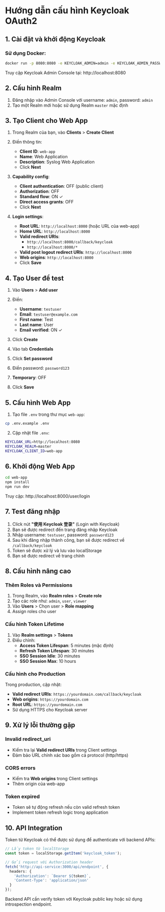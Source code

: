 # Hướng dẫn cấu hình Keycloak OAuth2

## 1. Cài đặt và khởi động Keycloak

### Sử dụng Docker:
```bash
docker run -p 8080:8080 -e KEYCLOAK_ADMIN=admin -e KEYCLOAK_ADMIN_PASSWORD=admin quay.io/keycloak/keycloak:latest start-dev
```

Truy cập Keycloak Admin Console tại: http://localhost:8080

## 2. Cấu hình Realm

1. Đăng nhập vào Admin Console với username: `admin`, password: `admin`
2. Tạo một Realm mới hoặc sử dụng Realm `master` mặc định

## 3. Tạo Client cho Web App

1. Trong Realm của bạn, vào **Clients** > **Create Client**
2. Điền thông tin:
   - **Client ID**: `web-app`
   - **Name**: Web Application
   - **Description**: Syslog Web Application
   - Click **Next**

3. **Capability config**:
   - **Client authentication**: OFF (public client)
   - **Authorization**: OFF
   - **Standard flow**: ON ✓
   - **Direct access grants**: OFF
   - Click **Next**

4. **Login settings**:
   - **Root URL**: `http://localhost:8000` (hoặc URL của web-app)
   - **Home URL**: `http://localhost:8000`
   - **Valid redirect URIs**: 
     - `http://localhost:8000/callback/keycloak`
     - `http://localhost:8000/*`
   - **Valid post logout redirect URIs**: `http://localhost:8000`
   - **Web origins**: `http://localhost:8000`
   - Click **Save**

## 4. Tạo User để test

1. Vào **Users** > **Add user**
2. Điền:
   - **Username**: `testuser`
   - **Email**: `testuser@example.com`
   - **First name**: Test
   - **Last name**: User
   - **Email verified**: ON ✓
3. Click **Create**

4. Vào tab **Credentials**
5. Click **Set password**
6. Điền password: `password123`
7. **Temporary**: OFF
8. Click **Save**

## 5. Cấu hình Web App

1. Tạo file `.env` trong thư mục `web-app`:
```bash
cp .env.example .env
```

2. Cập nhật file `.env`:
```bash
KEYCLOAK_URL=http://localhost:8080
KEYCLOAK_REALM=master
KEYCLOAK_CLIENT_ID=web-app
```

## 6. Khởi động Web App

```bash
cd web-app
npm install
npm run dev
```

Truy cập: http://localhost:8000/user/login

## 7. Test đăng nhập

1. Click nút **"使用 Keycloak 登录"** (Login with Keycloak)
2. Bạn sẽ được redirect đến trang đăng nhập Keycloak
3. Nhập username: `testuser`, password: `password123`
4. Sau khi đăng nhập thành công, bạn sẽ được redirect về `/callback/keycloak`
5. Token sẽ được xử lý và lưu vào localStorage
6. Bạn sẽ được redirect về trang chính

## 8. Cấu hình nâng cao

### Thêm Roles và Permissions

1. Trong Realm, vào **Realm roles** > **Create role**
2. Tạo các role như: `admin`, `user`, `viewer`
3. Vào **Users** > Chọn user > **Role mapping**
4. Assign roles cho user

### Cấu hình Token Lifetime

1. Vào **Realm settings** > **Tokens**
2. Điều chỉnh:
   - **Access Token Lifespan**: 5 minutes (mặc định)
   - **Refresh Token Lifespan**: 30 minutes
   - **SSO Session Idle**: 30 minutes
   - **SSO Session Max**: 10 hours

### Cấu hình cho Production

Trong production, cập nhật:
- **Valid redirect URIs**: `https://yourdomain.com/callback/keycloak`
- **Web origins**: `https://yourdomain.com`
- **Root URL**: `https://yourdomain.com`
- Sử dụng HTTPS cho Keycloak server

## 9. Xử lý lỗi thường gặp

### Invalid redirect_uri
- Kiểm tra lại **Valid redirect URIs** trong Client settings
- Đảm bảo URL chính xác bao gồm cả protocol (http/https)

### CORS errors
- Kiểm tra **Web origins** trong Client settings
- Thêm origin của web-app

### Token expired
- Token sẽ tự động refresh nếu còn valid refresh token
- Implement token refresh logic trong application

## 10. API Integration

Token từ Keycloak có thể được sử dụng để authenticate với backend APIs:

```typescript
// Lấy token từ localStorage
const token = localStorage.getItem('keycloak_token');

// Gửi request với Authorization header
fetch('http://api-service:3000/api/endpoint', {
  headers: {
    'Authorization': `Bearer ${token}`,
    'Content-Type': 'application/json'
  }
});
```

Backend API cần verify token với Keycloak public key hoặc sử dụng introspection endpoint.
